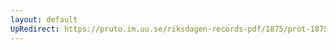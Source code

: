```yaml
---
layout: default
UpRedirect: https://pruto.im.uu.se/riksdagen-records-pdf/1875/prot-1875--ak--013/prot-1875--ak--013_002.pdf
---
```

